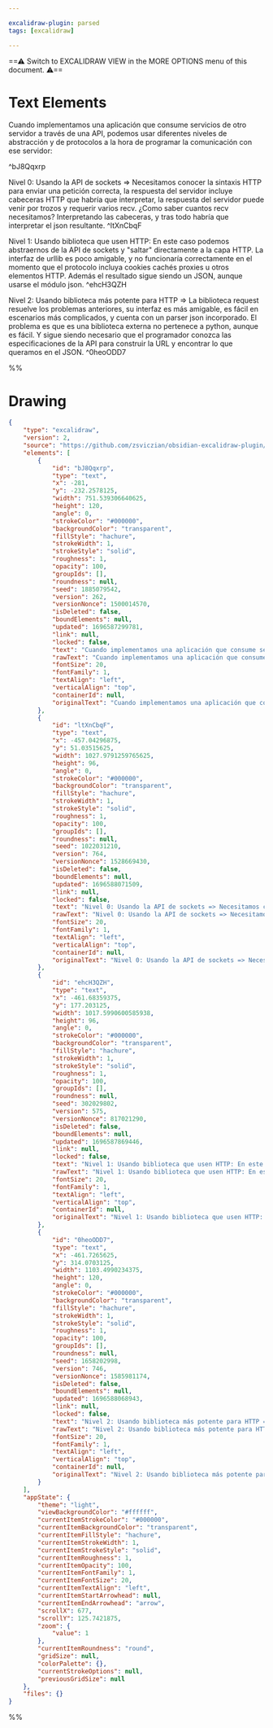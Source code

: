 ```yaml
---

excalidraw-plugin: parsed
tags: [excalidraw]

---
```

==⚠  Switch to EXCALIDRAW VIEW in the MORE OPTIONS menu of this document. ⚠==


# Text Elements
Cuando implementamos una aplicación que consume servicios de otro servidor
a través de una API, podemos usar diferentes niveles de abstracción y de
protocolos a la hora de programar la comunicación con ese servidor:

 ^bJ8Qqxrp

Nivel 0: Usando la API de sockets => Necesitamos conocer la sintaxis HTTP para enviar una
petición correcta, la respuesta del servidor incluye cabeceras HTTP que habría que interpretar,
la respuesta del servidor puede venir por trozos y requerir varios recv. ¿Como saber cuantos 
recv necesitamos? Interpretando las cabeceras, y tras todo habría que interpretar el json resultante. ^ltXnCbqF

Nivel 1: Usando biblioteca que usen HTTP: En este caso podemos abstraernos de la API de sockets
y "saltar" directamente a la capa HTTP. La interfaz de urllib es poco amigable, y no funcionaría
correctamente en el momento que el protocolo incluya cookies cachés proxies u otros elementos HTTP.
Además el resultado sigue siendo un JSON, aunque usarse el módulo json. ^ehcH3QZH

Nivel 2: Usando biblioteca más potente para HTTP => La biblioteca request resuelve los problemas anteriores,
su interfaz es más amigable, es fácil en escenarios más complicados, y cuenta con un parser json incorporado.
El problema es que es una biblioteca externa no pertenece a python, aunque es fácil. Y sigue siendo necesario
que el programador conozca las especificaciones de la API para construir la URL y encontrar lo que queramos
en el JSON. ^0heoODD7

%%
# Drawing
```json
{
	"type": "excalidraw",
	"version": 2,
	"source": "https://github.com/zsviczian/obsidian-excalidraw-plugin/releases/tag/1.8.19",
	"elements": [
		{
			"id": "bJ8Qqxrp",
			"type": "text",
			"x": -281,
			"y": -232.2578125,
			"width": 751.539306640625,
			"height": 120,
			"angle": 0,
			"strokeColor": "#000000",
			"backgroundColor": "transparent",
			"fillStyle": "hachure",
			"strokeWidth": 1,
			"strokeStyle": "solid",
			"roughness": 1,
			"opacity": 100,
			"groupIds": [],
			"roundness": null,
			"seed": 1885079542,
			"version": 262,
			"versionNonce": 1500014570,
			"isDeleted": false,
			"boundElements": null,
			"updated": 1696587299781,
			"link": null,
			"locked": false,
			"text": "Cuando implementamos una aplicación que consume servicios de otro servidor\na través de una API, podemos usar diferentes niveles de abstracción y de\nprotocolos a la hora de programar la comunicación con ese servidor:\n\n",
			"rawText": "Cuando implementamos una aplicación que consume servicios de otro servidor\na través de una API, podemos usar diferentes niveles de abstracción y de\nprotocolos a la hora de programar la comunicación con ese servidor:\n\n",
			"fontSize": 20,
			"fontFamily": 1,
			"textAlign": "left",
			"verticalAlign": "top",
			"containerId": null,
			"originalText": "Cuando implementamos una aplicación que consume servicios de otro servidor\na través de una API, podemos usar diferentes niveles de abstracción y de\nprotocolos a la hora de programar la comunicación con ese servidor:\n\n"
		},
		{
			"id": "ltXnCbqF",
			"type": "text",
			"x": -457.04296875,
			"y": 51.03515625,
			"width": 1027.9791259765625,
			"height": 96,
			"angle": 0,
			"strokeColor": "#000000",
			"backgroundColor": "transparent",
			"fillStyle": "hachure",
			"strokeWidth": 1,
			"strokeStyle": "solid",
			"roughness": 1,
			"opacity": 100,
			"groupIds": [],
			"roundness": null,
			"seed": 1022031210,
			"version": 764,
			"versionNonce": 1528669430,
			"isDeleted": false,
			"boundElements": null,
			"updated": 1696588071509,
			"link": null,
			"locked": false,
			"text": "Nivel 0: Usando la API de sockets => Necesitamos conocer la sintaxis HTTP para enviar una\npetición correcta, la respuesta del servidor incluye cabeceras HTTP que habría que interpretar,\nla respuesta del servidor puede venir por trozos y requerir varios recv. ¿Como saber cuantos \nrecv necesitamos? Interpretando las cabeceras, y tras todo habría que interpretar el json resultante.",
			"rawText": "Nivel 0: Usando la API de sockets => Necesitamos conocer la sintaxis HTTP para enviar una\npetición correcta, la respuesta del servidor incluye cabeceras HTTP que habría que interpretar,\nla respuesta del servidor puede venir por trozos y requerir varios recv. ¿Como saber cuantos \nrecv necesitamos? Interpretando las cabeceras, y tras todo habría que interpretar el json resultante.",
			"fontSize": 20,
			"fontFamily": 1,
			"textAlign": "left",
			"verticalAlign": "top",
			"containerId": null,
			"originalText": "Nivel 0: Usando la API de sockets => Necesitamos conocer la sintaxis HTTP para enviar una\npetición correcta, la respuesta del servidor incluye cabeceras HTTP que habría que interpretar,\nla respuesta del servidor puede venir por trozos y requerir varios recv. ¿Como saber cuantos \nrecv necesitamos? Interpretando las cabeceras, y tras todo habría que interpretar el json resultante."
		},
		{
			"id": "ehcH3QZH",
			"type": "text",
			"x": -461.68359375,
			"y": 177.203125,
			"width": 1017.5990600585938,
			"height": 96,
			"angle": 0,
			"strokeColor": "#000000",
			"backgroundColor": "transparent",
			"fillStyle": "hachure",
			"strokeWidth": 1,
			"strokeStyle": "solid",
			"roughness": 1,
			"opacity": 100,
			"groupIds": [],
			"roundness": null,
			"seed": 302029802,
			"version": 575,
			"versionNonce": 817021290,
			"isDeleted": false,
			"boundElements": null,
			"updated": 1696587869446,
			"link": null,
			"locked": false,
			"text": "Nivel 1: Usando biblioteca que usen HTTP: En este caso podemos abstraernos de la API de sockets\ny \"saltar\" directamente a la capa HTTP. La interfaz de urllib es poco amigable, y no funcionaría\ncorrectamente en el momento que el protocolo incluya cookies cachés proxies u otros elementos HTTP.\nAdemás el resultado sigue siendo un JSON, aunque usarse el módulo json.",
			"rawText": "Nivel 1: Usando biblioteca que usen HTTP: En este caso podemos abstraernos de la API de sockets\ny \"saltar\" directamente a la capa HTTP. La interfaz de urllib es poco amigable, y no funcionaría\ncorrectamente en el momento que el protocolo incluya cookies cachés proxies u otros elementos HTTP.\nAdemás el resultado sigue siendo un JSON, aunque usarse el módulo json.",
			"fontSize": 20,
			"fontFamily": 1,
			"textAlign": "left",
			"verticalAlign": "top",
			"containerId": null,
			"originalText": "Nivel 1: Usando biblioteca que usen HTTP: En este caso podemos abstraernos de la API de sockets\ny \"saltar\" directamente a la capa HTTP. La interfaz de urllib es poco amigable, y no funcionaría\ncorrectamente en el momento que el protocolo incluya cookies cachés proxies u otros elementos HTTP.\nAdemás el resultado sigue siendo un JSON, aunque usarse el módulo json."
		},
		{
			"id": "0heoODD7",
			"type": "text",
			"x": -461.7265625,
			"y": 314.0703125,
			"width": 1103.4990234375,
			"height": 120,
			"angle": 0,
			"strokeColor": "#000000",
			"backgroundColor": "transparent",
			"fillStyle": "hachure",
			"strokeWidth": 1,
			"strokeStyle": "solid",
			"roughness": 1,
			"opacity": 100,
			"groupIds": [],
			"roundness": null,
			"seed": 1658202998,
			"version": 746,
			"versionNonce": 1585981174,
			"isDeleted": false,
			"boundElements": null,
			"updated": 1696588068943,
			"link": null,
			"locked": false,
			"text": "Nivel 2: Usando biblioteca más potente para HTTP => La biblioteca request resuelve los problemas anteriores,\nsu interfaz es más amigable, es fácil en escenarios más complicados, y cuenta con un parser json incorporado.\nEl problema es que es una biblioteca externa no pertenece a python, aunque es fácil. Y sigue siendo necesario\nque el programador conozca las especificaciones de la API para construir la URL y encontrar lo que queramos\nen el JSON.",
			"rawText": "Nivel 2: Usando biblioteca más potente para HTTP => La biblioteca request resuelve los problemas anteriores,\nsu interfaz es más amigable, es fácil en escenarios más complicados, y cuenta con un parser json incorporado.\nEl problema es que es una biblioteca externa no pertenece a python, aunque es fácil. Y sigue siendo necesario\nque el programador conozca las especificaciones de la API para construir la URL y encontrar lo que queramos\nen el JSON.",
			"fontSize": 20,
			"fontFamily": 1,
			"textAlign": "left",
			"verticalAlign": "top",
			"containerId": null,
			"originalText": "Nivel 2: Usando biblioteca más potente para HTTP => La biblioteca request resuelve los problemas anteriores,\nsu interfaz es más amigable, es fácil en escenarios más complicados, y cuenta con un parser json incorporado.\nEl problema es que es una biblioteca externa no pertenece a python, aunque es fácil. Y sigue siendo necesario\nque el programador conozca las especificaciones de la API para construir la URL y encontrar lo que queramos\nen el JSON."
		}
	],
	"appState": {
		"theme": "light",
		"viewBackgroundColor": "#ffffff",
		"currentItemStrokeColor": "#000000",
		"currentItemBackgroundColor": "transparent",
		"currentItemFillStyle": "hachure",
		"currentItemStrokeWidth": 1,
		"currentItemStrokeStyle": "solid",
		"currentItemRoughness": 1,
		"currentItemOpacity": 100,
		"currentItemFontFamily": 1,
		"currentItemFontSize": 20,
		"currentItemTextAlign": "left",
		"currentItemStartArrowhead": null,
		"currentItemEndArrowhead": "arrow",
		"scrollX": 677,
		"scrollY": 125.7421875,
		"zoom": {
			"value": 1
		},
		"currentItemRoundness": "round",
		"gridSize": null,
		"colorPalette": {},
		"currentStrokeOptions": null,
		"previousGridSize": null
	},
	"files": {}
}
```
%%